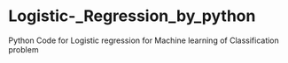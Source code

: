 # Logistic-_Regression_by_python
Python Code for Logistic regression for Machine learning of Classification problem
